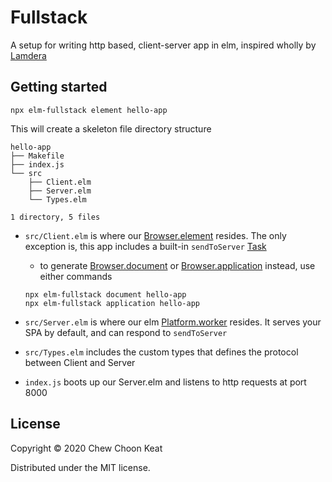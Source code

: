 # Fullstack

A setup for writing http based, client-server app in elm, inspired wholly by [Lamdera](https://lamdera.app)

## Getting started

```
npx elm-fullstack element hello-app
```

This will create a skeleton file directory structure

```
hello-app
├── Makefile
├── index.js
└── src
    ├── Client.elm
    ├── Server.elm
    └── Types.elm

1 directory, 5 files
```

- `src/Client.elm` is where our [Browser.element](https://package.elm-lang.org/packages/elm/browser/latest/Browser#element) resides. The only exception is, this app includes a built-in `sendToServer` [Task](https://package.elm-lang.org/packages/elm/core/latest/Task)
    - to generate [Browser.document](https://package.elm-lang.org/packages/elm/browser/latest/Browser#document) or [Browser.application](https://package.elm-lang.org/packages/elm/browser/latest/Browser#application) instead, use either commands

    ```
    npx elm-fullstack document hello-app
    npx elm-fullstack application hello-app
    ```

- `src/Server.elm` is where our elm [Platform.worker](https://package.elm-lang.org/packages/elm/core/latest/Platform#worker) resides. It serves your SPA by default, and can respond to `sendToServer`
- `src/Types.elm` includes the custom types that defines the protocol between Client and Server
- `index.js` boots up our Server.elm and listens to http requests at port 8000

## License

Copyright © 2020 Chew Choon Keat

Distributed under the MIT license.
